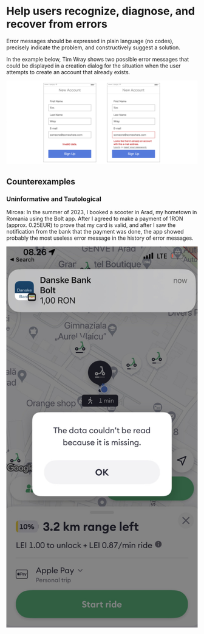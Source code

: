 # Help users recognize, diagnose, and recover from errors

Error messages should be expressed in plain language (no codes), precisely indicate the problem, and constructively suggest a solution.

In the example below, Tim Wray shows two possible error messages that could be displayed in a creation dialog for the situation when the user attempts to create an account that already exists.

![](images/email-already-exists.png)

## Counterexamples

### Uninformative and Tautological

Mircea: In the summer of 2023, I booked a scooter in Arad, my hometown in Romania using the Bolt app. After I agreed to make a payment of 1RON (approx. 0.25EUR) to prove that my card is valid, and after I saw the notification from the bank that the payment was done, the app showed probably the most useless error message in the history of error messages. 

![360](images/uninformative_bolt.png)

